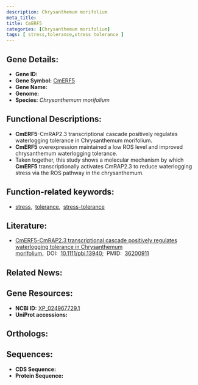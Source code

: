 ```yaml
---
description: Chrysanthemum morifolium
meta_title:
title: CmERF5
categories: [Chrysanthemum morifolium]
tags: [ stress,tolerance,stress tolerance ]
---
```


## Gene Details:
- **Gene ID:** []()
- **Gene Symbol:** <u>CmERF5</u>
- **Gene Name:** 
- **Genome:** []()
- **Species:** *Chrysanthemum morifolium*

## Functional Descriptions:
   - **CmERF5**-CmRAP2.3 transcriptional cascade positively regulates waterlogging tolerance in Chrysanthemum morifolium.
   - **CmERF5** overexpression maintained a low ROS level and improved chrysanthemum waterlogging tolerance.
   - Taken together, this study shows a molecular mechanism by which **CmERF5** transcriptionally activates CmRAP2.3 to reduce waterlogging stress via the ROS pathway in the chrysanthemum.

## Function-related keywords:
   - [stress](/tags/stress/),&nbsp;&nbsp;[tolerance](/tags/tolerance/),&nbsp;&nbsp;[stress-tolerance](/tags/stress-tolerance/)

## Literature:
   - [CmERF5-CmRAP2.3 transcriptional cascade positively regulates waterlogging tolerance in Chrysanthemum morifolium.](https://doi.org/10.1111/pbi.13940)&nbsp;&nbsp;DOI:&nbsp;&nbsp;[10.1111/pbi.13940](https://doi.org/10.1111/pbi.13940);&nbsp;&nbsp;PMID:&nbsp;&nbsp;[36200911](https://pubmed.ncbi.nlm.nih.gov/36200911/)

## Related News:

## Gene Resources:
- **NCBI ID:**  [XP_024967729.1](https://www.ncbi.nlm.nih.gov/gene/?term=XP_024967729.1)
- **UniProt accessions:**  [](https://www.uniprot.org/uniprotkb//entry)

## Orthologs:

## Sequences:
- **CDS Sequence:**
- **Protein Sequence:**
